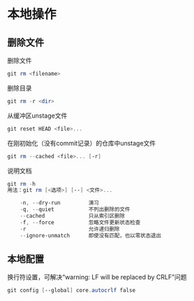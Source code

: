# 本地操作

## 删除文件

删除文件

```powershell
git rm <filename>
```

删除目录

```powershell
git rm -r <dir>
```

从缓冲区unstage文件

```powershell
git reset HEAD <file>...
```

在刚初始化（没有commit记录）的仓库中unstage文件

```powershell
git rm --cached <file>... [-r]
```

说明文档

```powershell
git rm -h
用法：git rm [<选项>] [--] <文件>...

    -n, --dry-run         演习
    -q, --quiet           不列出删除的文件
    --cached              只从索引区删除
    -f, --force           忽略文件更新状态检查
    -r                    允许递归删除
    --ignore-unmatch      即使没有匹配，也以零状态退出
```

## 本地配置

换行符设置，可解决“warning: LF will be replaced by CRLF”问题

```powershell
git config [--global] core.autocrlf false
```

